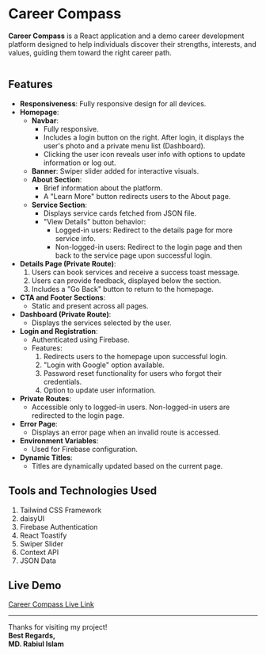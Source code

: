 # Career Compass

**Career Compass** is a React application and a demo career development platform designed to help individuals discover their strengths, interests, and values, guiding them toward the right career path.

[![]()](https://career-compass-83813.web.app/)


## Features
- **Responsiveness**: Fully responsive design for all devices.
- **Homepage**:
  - **Navbar**:  
    - Fully responsive.  
    - Includes a login button on the right. After login, it displays the user's photo and a private menu list (Dashboard).  
    - Clicking the user icon reveals user info with options to update information or log out.
  - **Banner**: Swiper slider added for interactive visuals.
  - **About Section**:  
    - Brief information about the platform.  
    - A "Learn More" button redirects users to the About page.
  - **Service Section**:  
    - Displays service cards fetched from JSON file.  
    - "View Details" button behavior:
      - Logged-in users: Redirect to the details page for more service info.  
      - Non-logged-in users: Redirect to the login page and then back to the service page upon successful login.
- **Details Page (Private Route)**:  
  1. Users can book services and receive a success toast message.  
  2. Users can provide feedback, displayed below the section.  
  3. Includes a "Go Back" button to return to the homepage.
- **CTA and Footer Sections**:  
  - Static and present across all pages.
- **Dashboard (Private Route)**:  
  - Displays the services selected by the user.
- **Login and Registration**:  
  - Authenticated using Firebase.  
  - Features:
    1. Redirects users to the homepage upon successful login.  
    2. "Login with Google" option available.  
    3. Password reset functionality for users who forgot their credentials.  
    4. Option to update user information.
- **Private Routes**:  
  - Accessible only to logged-in users. Non-logged-in users are redirected to the login page.
- **Error Page**:  
  - Displays an error page when an invalid route is accessed.
- **Environment Variables**:  
  - Used for Firebase configuration.
- **Dynamic Titles**:  
  - Titles are dynamically updated based on the current page.

## Tools and Technologies Used
1. Tailwind CSS Framework
2. daisyUI
3. Firebase Authentication
4. React Toastify
5. Swiper Slider
6. Context API
7. JSON Data

## Live Demo
[Career Compass Live Link](https://career-compass-83813.web.app)

---

Thanks for visiting my project!  
**Best Regards,**  
**MD. Rabiul Islam**

